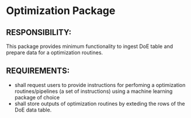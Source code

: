 # Optimization Package

## RESPONSIBILITY:
This package provides minimum functionality to ingest DoE table and prepare data for a optimization routines.

## REQUIREMENTS:

* shall request users to provide instructions for perfoming a optimization routines/pipelines (a set of instructions) using a machine learning package of choice
* shall store outputs of optimization routines by exteding the rows of the DoE data table.
